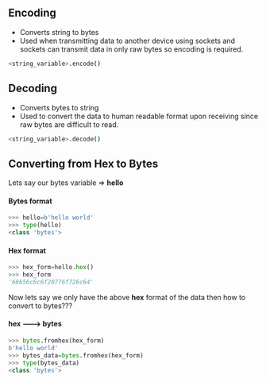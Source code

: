 

## Encoding

- Converts string to bytes
- Used when transmitting data to another device using sockets and sockets can transmit data in only raw bytes so encoding is required.

```bash
<string_variable>.encode()
```


## Decoding

- Converts bytes to string 
- Used to convert the data to human readable format upon receiving since raw bytes are difficult to read.

```bash
<string_variable>.decode()
```



## Converting from Hex to Bytes

Lets say our bytes variable => **hello**

#### Bytes format

```python
>>> hello=b'hello world'
>>> type(hello)
<class 'bytes'>
```

#### Hex format

```python
>>> hex_form=hello.hex()
>>> hex_form
'68656c6c6f20776f726c64'
```


Now lets say we only have the above **hex** format of the data then how to convert to bytes???

#### hex ---> bytes

```python
>>> bytes.fromhex(hex_form)
b'hello world'
>>> bytes_data=bytes.fromhex(hex_form)
>>> type(bytes_data)
<class 'bytes'>
```










